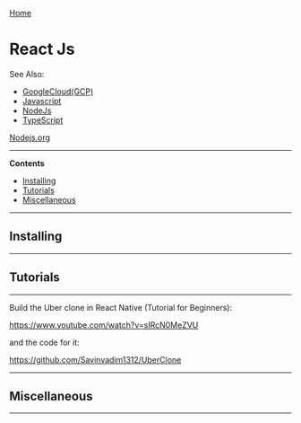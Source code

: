 [Home](Readme.md)
# React Js

See Also:

 - [GoogleCloud(GCP)](GoogleCloud.md)
 - [Javascript](Javascript.md)
 - [NodeJs](NodeJs.md)
 - [TypeScript](TypeScript.md)

[Nodejs.org](https://nodejs.org)

---

**Contents**

- [Installing](ReactJs.md#installing)
- [Tutorials](ReactJs#tutorials)
- [Miscellaneous](ReactJs#miscellaneous)

---

## Installing 

---

## Tutorials

---

Build the Uber clone in React Native (Tutorial for Beginners):

https://www.youtube.com/watch?v=sIRcN0MeZVU

and the code for it:

https://github.com/Savinvadim1312/UberClone

---

## Miscellaneous

---
